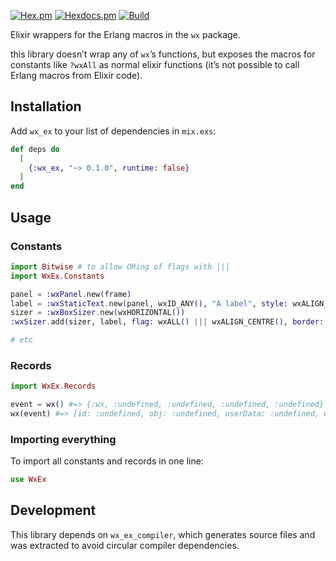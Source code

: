 [![Hex.pm](https://img.shields.io/hexpm/v/wx_ex)](https://hex.pm/packages/wx_ex)
[![Hexdocs.pm](https://img.shields.io/badge/docs-hexdocs.pm-purple)](https://hexdocs.pm/wx_ex/readme.html)
[![Build](https://img.shields.io/github/actions/workflow/status/kerryb/wx_ex/elixir.yml)](https://github.com/kerryb/wx_ex/actions/workflows/elixir.yml)

Elixir wrappers for the Erlang macros in the `wx` package.

this library doesn’t wrap any of `wx`’s functions, but exposes the macros for
constants like `?wxAll` as normal elixir functions (it’s not possible to call
Erlang macros from Elixir code).

## Installation

Add `wx_ex` to your list of dependencies in `mix.exs`:

```elixir
def deps do
  [
    {:wx_ex, "~> 0.1.0", runtime: false}
  ]
end
```

## Usage

### Constants

```elixir
import Bitwise # to allow ORing of flags with |||
import WxEx.Constants

panel = :wxPanel.new(frame)
label = :wxStaticText.new(panel, wxID_ANY(), "A label", style: wxALIGN_RIGHT())
sizer = :wxBoxSizer.new(wxHORIZONTAL())
:wxSizer.add(sizer, label, flag: wxALL() ||| wxALIGN_CENTRE(), border: 5)

# etc
```

### Records

```elixir
import WxEx.Records

event = wx() #=> {:wx, :undefined, :undefined, :undefined, :undefined}
wx(event) #=> [id: :undefined, obj: :undefined, userData: :undefined, event: :undefined]
```

### Importing everything

To import all constants and records in one line:

```elixir
use WxEx
```

## Development

This library depends on `wx_ex_compiler`, which generates source files and was
extracted to avoid circular compiler dependencies.
